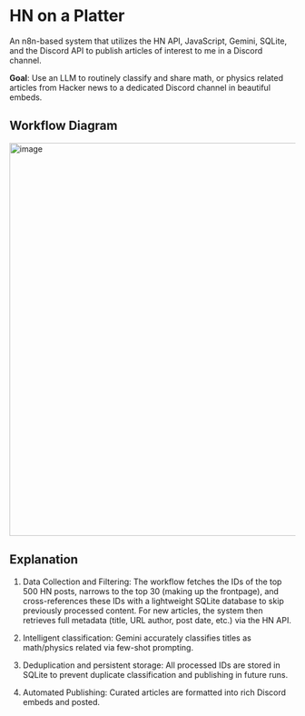 # HN on a Platter
An n8n-based system that utilizes the HN API, JavaScript, Gemini, SQLite, and the Discord API to publish articles of interest to me in a Discord channel.

**Goal**: Use an LLM to routinely classify and share math, or physics related articles from Hacker news to a dedicated Discord channel in beautiful embeds.

## Workflow Diagram
<img width="720" height="692" alt="image" src="https://github.com/user-attachments/assets/402ae257-734d-4f6a-9fde-f5debdb39fc4" />

## Explanation

1. Data Collection and Filtering: The workflow fetches the IDs of the top 500 HN posts, narrows to the top 30 (making up the frontpage), and cross-references these IDs with a lightweight SQLite database to skip previously processed content. For new articles, the system then retrieves full metadata (title, URL author, post date, etc.) via the HN API.

2. Intelligent classification: Gemini accurately classifies titles as math/physics related via few-shot prompting.

3. Deduplication and persistent storage: All processed IDs are stored in SQLite to prevent duplicate classification and publishing in future runs.

4. Automated Publishing: Curated articles are formatted into rich Discord embeds and posted.
